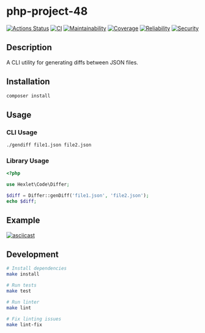 # php-project-48

[![Actions Status](https://github.com/LeyRo-cpu/php-project-48/actions/workflows/hexlet-check.yml/badge.svg)](https://github.com/LeyRo-cpu/php-project-48/actions)
[![CI](https://github.com/LeyRo-cpu/php-project-48/actions/workflows/ci.yml/badge.svg)](https://github.com/LeyRo-cpu/php-project-48/actions)
[![Maintainability](https://sonarcloud.io/api/project_badges/measure?project=LeyRo-cpu_php-project-48&metric=sqale_rating)](https://sonarcloud.io/summary/new_code?id=LeyRo-cpu_php-project-48)
[![Coverage](https://sonarcloud.io/api/project_badges/measure?project=LeyRo-cpu_php-project-48&metric=coverage)](https://sonarcloud.io/summary/new_code?id=LeyRo-cpu_php-project-48)
[![Reliability](https://sonarcloud.io/api/project_badges/measure?project=LeyRo-cpu_php-project-48&metric=reliability_rating)](https://sonarcloud.io/summary/new_code?id=LeyRo-cpu_php-project-48)
[![Security](https://sonarcloud.io/api/project_badges/measure?project=LeyRo-cpu_php-project-48&metric=security_rating)](https://sonarcloud.io/summary/new_code?id=LeyRo-cpu_php-project-48)

## Description

A CLI utility for generating diffs between JSON files.

## Installation

```bash
composer install
```

## Usage

### CLI Usage

```bash
./gendiff file1.json file2.json
```

### Library Usage

```php
<?php

use Hexlet\Code\Differ;

$diff = Differ::genDiff('file1.json', 'file2.json');
echo $diff;
```

## Example

[![asciicast](https://asciinema.org/a/Pe6QypnLEmFWssNAjCOJN1iii.svg)](https://asciinema.org/a/Pe6QypnLEmFWssNAjCOJN1iii)

## Development

```bash
# Install dependencies
make install

# Run tests
make test

# Run linter
make lint

# Fix linting issues
make lint-fix
```